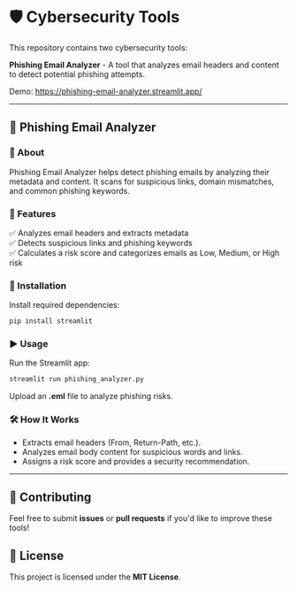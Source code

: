 # 🛡️ Cybersecurity Tools

This repository contains two cybersecurity tools:

**Phishing Email Analyzer** - A tool that analyzes email headers and content to detect potential phishing attempts.

Demo: https://phishing-email-analyzer.streamlit.app/

---

## 📧 Phishing Email Analyzer

### 📌 About
Phishing Email Analyzer helps detect phishing emails by analyzing their metadata and content. It scans for suspicious links, domain mismatches, and common phishing keywords.

### 🚀 Features
✅ Analyzes email headers and extracts metadata  
✅ Detects suspicious links and phishing keywords  
✅ Calculates a risk score and categorizes emails as Low, Medium, or High risk  

### 🔧 Installation
Install required dependencies:
```sh
pip install streamlit
```

### ▶️ Usage
Run the Streamlit app:
```sh
streamlit run phishing_analyzer.py
```

Upload an **.eml** file to analyze phishing risks.

### 🛠️ How It Works
- Extracts email headers (From, Return-Path, etc.).
- Analyzes email body content for suspicious words and links.
- Assigns a risk score and provides a security recommendation.

---

## 🔗 Contributing
Feel free to submit **issues** or **pull requests** if you'd like to improve these tools!

## 📜 License
This project is licensed under the **MIT License**.
